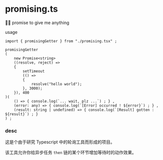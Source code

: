 # promising.ts
👸🏻 promise to give me anything

usage

~~~ tsx
import { promisingGetter } from "./promising.tsx" ;

promisingGetter
(
    new Promise<string>
    ((resolve, reject) => 
    {
        setTimeout
        (() => 
        {
            resolve("hello world");
        }, 3000);
    }), 400
)(
    () => { console.log(`... wait, plz ...`) ; } ,
    (error: any) => { console.log(`[Error] occurred ! ${error}`) ; } ,
    (result: string | undefined) => { console.log(`[Result] gotten : ${result}`) ; }
) ;
~~~

### desc

这是个由于研究 Typescript 中的轮询工具而形成的项目。

该工具允许你给异步任务 `then` 链的某个环节增加等待时的动作效果。
